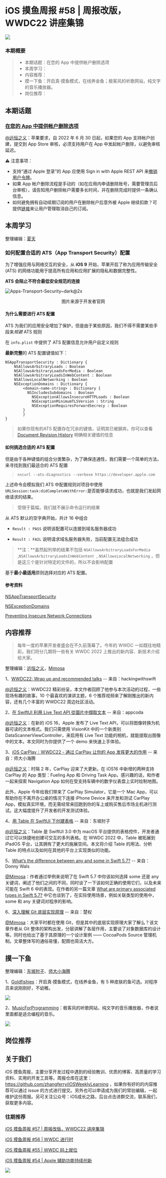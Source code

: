 # iOS 摸鱼周报 #58 | 周报改版，WWDC22 讲座集锦

![](https://cdn.zhangferry.com/Images/moyu_weekly_cover.jpeg)

### 本期概要

> * 本期话题：在您的 App 中提供帐户删除选项
> * 本周学习：
> * 内容推荐：
> * 摸一下鱼：开启真·摸鱼模式，在线养金鱼；极客风的听歌网站，纯文字的音乐播放器。
> * 岗位推荐：

## 本期话题

### [在您的 App 中提供帐户删除选项](https://developer.apple.com/cn/support/offering-account-deletion-in-your-app "在您的 App 中提供帐户删除选项")

[@远恒之义](https://github.com/eternaljust)：苹果要求，自 2022 年 6 月 30 日起，如果您的 App 支持帐户创建，提交到 App Store 审核，必须支持用户在 App 中发起帐户删除，以避免审核延迟。

⚠️ 注意事项：
* 支持“通过 Apple 登录”的 App 应使用 Sign in with Apple REST API 来[撤销用户令牌](https://www.yuque.com/eternaljust/rpmt31/bxmc3d#khpAl "撤销用户令牌")。
* 如果 App 帐户删除流程是手动的（如在应用内申请删除账号，需要管理员后台审核），请告知用户删除帐户需要多长时间，并在删除完成时提供一条确认信息。
* 如何避免拥有自动续期订阅的用户在删除帐户后意外被 Apple 继续扣款？可提供[链接](https://apps.apple.com/account/subscriptions "打开用户管理订阅链接")来让用户管理取消自己的订阅。

## 本周学习

整理编辑：[夏天](https://juejin.cn/user/3298190611456638) 
### 如何配置合适的 ATS（App Transport Security）配置

为了增强应用与网络交互的安全，从 **iOS 9** 开始，苹果开启了称为应用传输安全 (ATS) 的网络功能用于提高所有应用和应用扩展的隐私和数据完整性。

**ATS 会阻止不符合最低安全规范的连接**

![Apps-Transport-Security~dark@2x](https://docs-assets.developer.apple.com/published/eca371e3de/Apps-Transport-Security~dark@2x.png)

<center> 图片来源于开发者官网</center>

#### 为什么需要进行 ATS 配置

ATS 为我们的应用安全增加了保护，但是由于某些原因，我们不得不需要某些手段来*规避* ATS 规则

在 `info.plist` 中提供了 ATS 配置信息允许用户自定义规则

**最新完整**的 ATS 配置键值如下：

```
NSAppTransportSecurity : Dictionary {
    NSAllowsArbitraryLoads : Boolean
    NSAllowsArbitraryLoadsForMedia : Boolean
    NSAllowsArbitraryLoadsInWebContent : Boolean
    NSAllowsLocalNetworking : Boolean
    NSExceptionDomains : Dictionary {
    	<domain-name-string> : Dictionary {
      	  NSIncludesSubdomains : Boolean
        	NSExceptionAllowsInsecureHTTPLoads : Boolean
        	NSExceptionMinimumTLSVersion : String
        	NSExceptionRequiresForwardSecrecy : Boolean
    	}
		}
}
```
> 如果你现有的ATS 配置存在冗余的键值，证明其已被摒弃。你可以查看[Document Revision History](https://developer.apple.com/library/archive/documentation/General/Reference/InfoPlistKeyReference/RevisionHistory.html#//apple_ref/doc/uid/TP40016535-SW1) 明确相关键值的信息 

#### 如何挑选合适的 ATS 配置

但是由于各种键值的组合分类繁杂，为了确保连通性，我们需要一个简单的方法，来寻找到我们最适合的 ATS 配置

>  `nscurl --ats-diagnostics --verbose https://developer.apple.com`

上述命令会模拟我们 ATS 中配置规则对项目中使用`URLSession:task:didCompleteWithError:`是否能够请求成功，也就是我们发起网络请求的结果。

>  受限于篇幅，我们就不展示命令运行的结果

从 ATS 默认的空字典开始，共计 16 中组合

* `Result : PASS` 说明该配置可以连接到域名服务器成功

* `Result : FAIL` 说明请求域名服务器失败，当前配置无法组合成功

> **注：**虽然起列举的结果不包括    `NSAllowsArbitraryLoadsForMedia` ,`NSAllowsArbitraryLoadsInWebContent `, `NSAllowsLocalNetworking` ，但是这三个是针对特定的文件的，所以不会影响配置

基于**最小最适用**原则选择对应的 ATS 配置。

#### 参考资料

[NSAppTransportSecurity](https://developer.apple.com/documentation/bundleresources/information_property_list/nsapptransportsecurity?language=objc)

[NSExceptionDomains](https://developer.apple.com/documentation/bundleresources/information_property_list/nsapptransportsecurity/nsexceptiondomains?language=objc)

[Preventing Insecure Network Connections](https://developer.apple.com/documentation/security/preventing_insecure_network_connections?language=objc)


## 内容推荐

> 每年一度的苹果开发者盛会在不久前落幕了。今年的 WWDC 一如既往地精彩。我们将分几期将一些有关 WWDC 2022 上推出的新内容、新技术介绍给大家。

整理编辑：[远恒之义](https://github.com/eternaljust)，[Mimosa](https://juejin.cn/user/1433418892590136)

1、[WWDC22: Wrap up and recommended talks](https://www.hackingwithswift.com/articles/254/wwdc22-wrap-up-and-recommended-talks "WWDC22: Wrap up and recommended talks") -- 来自：hackingwithswift

[@远恒之义](https://github.com/eternaljust)：WWDC22 精彩纷呈，本文作者回顾了他参与本次活动的过程，一些现场有趣的故事，10 个最喜欢的演讲主题，6 个推荐视频来了解刚推出的新内容，还有几个丰富的 WWDC22 周边社区活动。

2、[在 SwiftUI 利用 Live Text API 從圖片中擷取文本](https://www.appcoda.com.tw/live-text-api/ "在 SwiftUI 利用 Live Text API 從圖片中擷取文本") -- 来自：appcoda

[@远恒之义](https://github.com/eternaljust)：在新的 iOS 16，Apple 发布了 Live Text API，可以将图像转换为机器可读的文本格式。我们只需使用 VisionKit 中的一个新类别 DataScannerViewController，来启用有 Live Text 功能的相机，就能提取出图像中的文本。本文同时为你提供了一个 demo 来快速上手体验。

3、[iOS CarPlay｜WWDC22 - 通过 CarPlay 让你的 App 发挥更大的作用](https://juejin.cn/post/7114239495360233479 "iOS CarPlay｜WWDC22 - 通过 CarPlay 让你的 App 发挥更大的作用") -- 来自：师大小海腾

[@远恒之义](https://github.com/eternaljust)：时隔 2 年，CarPlay 迎来了大更新。在 iOS16 中新增的两种支持 CarPlay 的 App 类型：Fueling App 和 Driving Task App。感兴趣的话，和作者一起来探索 Navigation App 如何在受支持车辆中的数字仪表盘上实时绘制地图。

此外，Apple 今年给我们带来了 CarPlay Simulator，它是一个 Mac App，可以帮助你在不离开办公桌的情况下连接 iPhone Device 来开发和测试 CarPlay App，模拟真实环境，而无需经常来回跑到你的车上或购买售后市场主机进行测试。这大幅度提升了开发者的开发测试体验。

4、[用 Table 在 SwiftUI 下创建表格](https://www.fatbobman.com/posts/table_in_SwiftUI/ "用 Table 在 SwiftUI 下创建表格") -- 来自：东坡肘子

[@远恒之义](https://github.com/eternaljust)：Table 是 SwiftUI 3.0 中为 macOS 平台提供的表格控件，开发者通过它可以快捷地创建可交互的多列表格。在 WWDC 2022 中，Table 被拓展到 iPadOS 平台，让其拥有了更大的施展空间。本文将介绍 Table 的用法、分析 Table 的特点以及如何在其他的平台上实现类似的功能。

5、[What’s the difference between any and some in Swift 5.7?](https://www.donnywals.com/whats-the-difference-between-any-and-some-in-swift-5-7/ "What’s the difference between any and some in Swift 5.7?") -- 来自：Donny Wals

[@Mimosa](https://juejin.cn/user/1433418892590136)：作者通过举例来说明了在 Swift 5.7 中你该如何选择 some 还是 any 关键词，阐述了他们之间的不同，同时谈了一下该如何正确的使用它们，以及未来可能在 Swift 6 中的表现。在作者的另一篇文章 [What are primary associated types in Swift 5.7?](https://www.donnywals.com/what-are-primary-associated-types-in-swift-5-7/) 中它也谈到了，在实际使用场景，例如关联类型的使用中，some 和 any 关键词对程序的影响。

6、[深入理解 Git 底层实现原理](http://chuquan.me/2022/05/21/understand-principle-of-git/ "深入理解 Git 底层实现原理") -- 来自：楚权

[@Mimosa](https://juejin.cn/user/1433418892590136)：大家平时都在使用 Git，但是其中的底层实现原理大家了解么？该文章作者从 Git 整体的架构出发，分层讲解了各层作用，主要谈了对象数据库的设计等。同时也给出了基于其原理的一个设计案例 —— CocoaPods Source 管理机制。文章整体写的通俗易懂，配图也简洁大方。

## 摸一下鱼

整理编辑：[东坡肘子](https://www.fatbobman.com)、[师大小海腾](https://juejin.cn/user/782508012091645/posts)

1、[Goldfishies](https://goldfishies.com)：开启真·摸鱼模式，在线养金鱼，有 5 种皮肤的鱼可选。对程序员来说刚刚好，不幼稚。

![](http://cdn.zhangferry.com//Images/20220630214456.png)

2、[MusicForProgramming](https://musicforprogramming.net/fortyone "Felibe444")：极客风的听歌网站，纯文字的音乐播放器，作者说里面都是适合编程的音乐。

![](http://cdn.zhangferry.com//Images/20220630213027.png)

## 岗位推荐


## 关于我们

iOS 摸鱼周报，主要分享开发过程中遇到的经验教训、优质的博客、高质量的学习资料、实用的开发工具等。周报仓库在这里：https://github.com/zhangferry/iOSWeeklyLearning ，如果你有好的的内容推荐可以通过 issue 的方式进行提交。另外也可以申请成为我们的常驻编辑，一起维护这份周报。另可关注公众号：iOS成长之路，后台点击进群交流，联系我们，获取更多内容。

### 往期推荐

[iOS 摸鱼周报 #57 | 周报改版，WWDC22 讲座集锦](https://mp.weixin.qq.com/s/e4ZbFBPqclgy7KyfxVyQZA)

[iOS 摸鱼周报 #56 | WWDC 进行时](https://mp.weixin.qq.com/s/ZyGV6WlFsZOX6Aqgrf1QRQ)

[iOS 摸鱼周报 #55 | WWDC 码上就位](https://mp.weixin.qq.com/s/zDhnOwOiLGJ_Nwxy5NBePw)

[iOS 摸鱼周报 #54 | Apple 辅助功能持续创新](https://mp.weixin.qq.com/s/6jdqa143Y5yr6lbjCuzlqA)

![](https://cdn.zhangferry.com/Images/WechatIMG384.jpeg)
